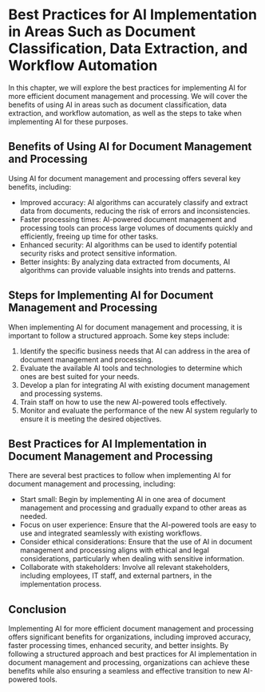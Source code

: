 Best Practices for AI Implementation in Areas Such as Document Classification, Data Extraction, and Workflow Automation
=========================================================================================================================================================================================================

In this chapter, we will explore the best practices for implementing AI for more efficient document management and processing. We will cover the benefits of using AI in areas such as document classification, data extraction, and workflow automation, as well as the steps to take when implementing AI for these purposes.

Benefits of Using AI for Document Management and Processing
-----------------------------------------------------------

Using AI for document management and processing offers several key benefits, including:

* Improved accuracy: AI algorithms can accurately classify and extract data from documents, reducing the risk of errors and inconsistencies.
* Faster processing times: AI-powered document management and processing tools can process large volumes of documents quickly and efficiently, freeing up time for other tasks.
* Enhanced security: AI algorithms can be used to identify potential security risks and protect sensitive information.
* Better insights: By analyzing data extracted from documents, AI algorithms can provide valuable insights into trends and patterns.

Steps for Implementing AI for Document Management and Processing
----------------------------------------------------------------

When implementing AI for document management and processing, it is important to follow a structured approach. Some key steps include:

1. Identify the specific business needs that AI can address in the area of document management and processing.
2. Evaluate the available AI tools and technologies to determine which ones are best suited for your needs.
3. Develop a plan for integrating AI with existing document management and processing systems.
4. Train staff on how to use the new AI-powered tools effectively.
5. Monitor and evaluate the performance of the new AI system regularly to ensure it is meeting the desired objectives.

Best Practices for AI Implementation in Document Management and Processing
--------------------------------------------------------------------------

There are several best practices to follow when implementing AI for document management and processing, including:

* Start small: Begin by implementing AI in one area of document management and processing and gradually expand to other areas as needed.
* Focus on user experience: Ensure that the AI-powered tools are easy to use and integrated seamlessly with existing workflows.
* Consider ethical considerations: Ensure that the use of AI in document management and processing aligns with ethical and legal considerations, particularly when dealing with sensitive information.
* Collaborate with stakeholders: Involve all relevant stakeholders, including employees, IT staff, and external partners, in the implementation process.

Conclusion
----------

Implementing AI for more efficient document management and processing offers significant benefits for organizations, including improved accuracy, faster processing times, enhanced security, and better insights. By following a structured approach and best practices for AI implementation in document management and processing, organizations can achieve these benefits while also ensuring a seamless and effective transition to new AI-powered tools.
